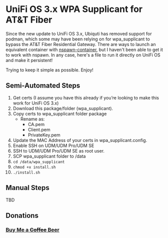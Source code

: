 # UniFi OS 3.x WPA Supplicant for AT&amp;T Fiber

Since the new update to UniFi OS 3.x, Ubiquti has removed support for podman, which some may have been relying on for wpa_supplicant to bypass the AT&amp;T Fiber Residential Gateway. There are ways to launch an equivalent container with [nspawn-container](https://github.com/unifi-utilities/unifios-utilities/tree/main/nspawn-container), but I haven't been able to get it to work with nspawn. In any case, here's a file to run it directly on UniFi OS and make it persistent!


Trying to keep it simple as possible. Enjoy!


## Semi-Automated Steps
1.	Get certs (I assume you have this already if you’re looking to make this work for UniFi OS 3.x)
2.	Download this package/folder (wpa_supplicant).
3.	Copy certs to wpa_supplicant folder package
    - Rename as:
      - CA.pem
      - Client.pem
      - PrivateKey.pem
4.	Update the MAC Address of your certs in wpa_supplicant.config.
5.	Enable SSH on UDM/UDM Pro/UDM SE
6.	SSH to UDM/UDM Pro/UDM SE as root user.
7.	SCP wpa_supplicant folder to /data
8. 	`cd /data/wpa_supplicant`
9.	`chmod +x install.sh`
10.	`./install.sh`

## Manual Steps
TBD

## Donations
### [Buy Me a ~~Coffee~~ Beer](https://bmc.link/jphamdev)
